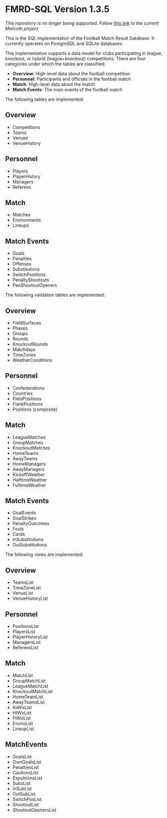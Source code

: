 FMRD-SQL Version 1.3.5
======================

_This repository is no longer being supported.  Follow [this link](https://github.com/soccermetrics/marcotti) to the current Marcotti project._

This is the SQL implementation of the Football Match Result Database.
It currently operates on PostgreSQL and SQLite databases.

This implementation supports a data model for clubs participating in
league, knockout, or hybrid (league+knockout) competitions.  There 
are four categories under which the tables are classified:

* **Overview**: High-level data about the football competition
* **Personnel**: Participants and officials in the football match
* **Match**: High-level data about the match
* **Match Events**: The main events of the football match

The following tables are implemented:

Overview
--------

* Competitions
* Teams
* Venues
* VenueHistory

Personnel
---------

* Players
* PlayerHistory
* Managers
* Referees

Match
-----

* Matches
* Environments
* Lineups

Match Events
------------

* Goals
* Penalties
* Offenses
* Substitutions
* SwitchPositions
* PenaltyShootouts
* PenShootoutOpeners

The following validation tables are implemented:

Overview
--------

* FieldSurfaces
* Phases
* Groups
* Rounds
* KnockoutRounds
* Matchdays
* TimeZones
* WeatherConditions

Personnel
---------

* Confederations
* Countries
* FieldPositions
* FlankPositions
* Positions (composite)

Match
-----

* LeagueMatches
* GroupMatches
* KnockoutMatches
* HomeTeams
* AwayTeams
* HomeManagers
* AwayManagers
* KickoffWeather
* HalftimeWeather
* FulltimeWeather

Match Events
------------

* GoalEvents
* GoalStrikes
* PenaltyOutcomes
* Fouls
* Cards
* InSubstitutions
* OutSubstitutions

The following views are implemented:

Overview
--------

* TeamsList
* TimeZoneList
* VenueList
* VenueHistoryList

Personnel
---------

* PositionsList
* PlayersList
* PlayerHistoryList
* ManagersList
* RefereesList

Match
-----

* MatchList
* GroupMatchList
* LeagueMatchList
* KnockoutMatchList
* HomeTeamList
* AwayTeamsList
* KoWxList
* HtWxList
* FtWxList
* EnviroList
* LineupList

MatchEvents
-----------

* GoalsList
* OwnGoalsList
* PenaltiesList
* CautionsList
* ExpulsionsList
* SubsList
* InSubList
* OutSubList
* SwitchPosList
* ShootoutList
* ShootoutOpenersList

